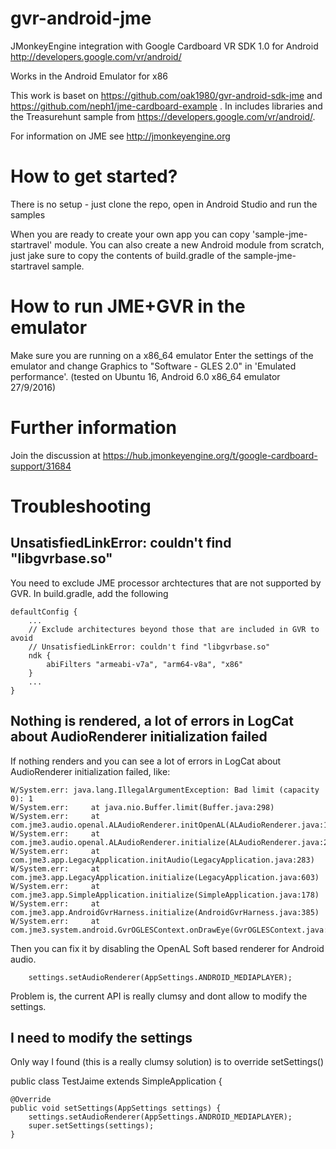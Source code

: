 # gvr-android-jme

JMonkeyEngine integration with Google Cardboard VR SDK 1.0 for Android http://developers.google.com/vr/android/

Works in the Android Emulator for x86

This work is baset on https://github.com/oak1980/gvr-android-sdk-jme and https://github.com/neph1/jme-cardboard-example .
In includes libraries and the Treasurehunt sample from https://developers.google.com/vr/android/.

For information on JME see http://jmonkeyengine.org



# How to get started?

There is no setup - just clone the repo, open in Android Studio and run the samples

When you are ready to create your own app you can copy 'sample-jme-startravel' module.
You can also create a new Android module from scratch, just jake sure to copy the contents of build.gradle of the sample-jme-startravel sample.


# How to run JME+GVR in the emulator

Make sure you are running on a x86_64 emulator
Enter the settings of the emulator and change Graphics to "Software - GLES 2.0" in 'Emulated performance'.
(tested on Ubuntu 16, Android 6.0 x86_64 emulator 27/9/2016)


# Further information

Join the discussion at https://hub.jmonkeyengine.org/t/google-cardboard-support/31684


# Troubleshooting


## UnsatisfiedLinkError: couldn't find "libgvrbase.so"

You need to exclude JME processor archtectures that are not supported by GVR. In build.gradle, add the following

    defaultConfig {
        ...
        // Exclude architectures beyond those that are included in GVR to avoid
        // UnsatisfiedLinkError: couldn't find "libgvrbase.so"
        ndk {
            abiFilters "armeabi-v7a", "arm64-v8a", "x86"
        }
        ...
    }

## Nothing is rendered, a lot of errors in LogCat about AudioRenderer initialization failed

If nothing renders and you can see a lot of errors in LogCat about AudioRenderer initialization failed, like:

    W/System.err: java.lang.IllegalArgumentException: Bad limit (capacity 0): 1
    W/System.err:     at java.nio.Buffer.limit(Buffer.java:298)
    W/System.err:     at com.jme3.audio.openal.ALAudioRenderer.initOpenAL(ALAudioRenderer.java:152)
    W/System.err:     at com.jme3.audio.openal.ALAudioRenderer.initialize(ALAudioRenderer.java:225)
    W/System.err:     at com.jme3.app.LegacyApplication.initAudio(LegacyApplication.java:283)
    W/System.err:     at com.jme3.app.LegacyApplication.initialize(LegacyApplication.java:603)
    W/System.err:     at com.jme3.app.SimpleApplication.initialize(SimpleApplication.java:178)
    W/System.err:     at com.jme3.app.AndroidGvrHarness.initialize(AndroidGvrHarness.java:385)
    W/System.err:     at com.jme3.system.android.GvrOGLESContext.onDrawEye(GvrOGLESContext.java:294)


Then you can fix it by disabling the OpenAL Soft based renderer for Android audio.

        settings.setAudioRenderer(AppSettings.ANDROID_MEDIAPLAYER);

Problem is, the current API is really clumsy and dont allow to modify the settings.

## I need to modify the settings

Only way I found (this is a really clumsy solution) is to override setSettings()

  public class TestJaime extends SimpleApplication {

    @Override
    public void setSettings(AppSettings settings) {
        settings.setAudioRenderer(AppSettings.ANDROID_MEDIAPLAYER);
        super.setSettings(settings);
    }

